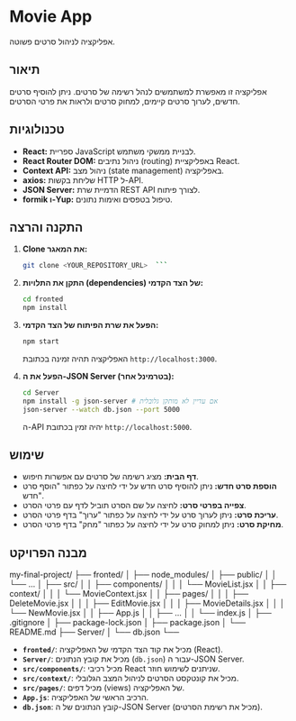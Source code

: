 # Movie App

אפליקציה לניהול סרטים פשוטה.

## תיאור

אפליקציה זו מאפשרת למשתמשים לנהל רשימה של סרטים. ניתן להוסיף סרטים חדשים, לערוך סרטים קיימים, למחוק סרטים ולראות את פרטי הסרטים.

## טכנולוגיות

* **React:** ספריית JavaScript לבניית ממשקי משתמש.
* **React Router DOM:** ניהול נתיבים (routing) באפליקציית React.
* **Context API:** ניהול מצב (state management) באפליקציה.
* **axios:** שליחת בקשות HTTP ל-API.
* **JSON Server:** הדמיית שרת REST API לצורך פיתוח.
* **formik ו-Yup:** טיפול בטפסים ואימות נתונים.

## התקנה והרצה

1.  **Clone את המאגר:**

    ```bash
    git clone <YOUR_REPOSITORY_URL>  ```

2.  **התקן את התלויות (dependencies) של הצד הקדמי:**

    ```bash
    cd fronted
    npm install
    ```

3.  **הפעל את שרת הפיתוח של הצד הקדמי:**

    ```bash
    npm start
    ```

    האפליקציה תהיה זמינה בכתובת `http://localhost:3000`.

4.  **הפעל את ה-JSON Server (בטרמינל אחר):**

    ```bash
    cd Server
    npm install -g json-server # אם עדיין לא מותקן גלובלית
    json-server --watch db.json --port 5000
    ```

    ה-API יהיה זמין בכתובת `http://localhost:5000`.

## שימוש

* **דף הבית:** מציג רשימה של סרטים עם אפשרות חיפוש.
* **הוספת סרט חדש:** ניתן להוסיף סרט חדש על ידי לחיצה על כפתור "הוסף סרט חדש".
* **צפייה בפרטי סרט:** לחיצה על שם הסרט תוביל לדף עם פרטי הסרט.
* **עריכת סרט:** ניתן לערוך סרט על ידי לחיצה על כפתור "ערוך" בדף פרטי הסרט.
* **מחיקת סרט:** ניתן למחוק סרט על ידי לחיצה על כפתור "מחק" בדף פרטי הסרט.

## מבנה הפרויקט
my-final-project/
├── fronted/
│   ├── node_modules/
│   ├── public/
│   │   └── ...
│   ├── src/
│   │   ├── components/
│   │   │   └── MovieList.jsx
│   │   ├── context/
│   │   │   └── MovieContext.jsx
│   │   ├── pages/
│   │   │   ├── DeleteMovie.jsx
│   │   │   ├── EditMovie.jsx
│   │   │   ├── MovieDetails.jsx
│   │   │   └── NewMovie.jsx
│   │   ├── App.js
│   │   ├── ...
│   │   └── index.js
│   ├── .gitignore
│   ├── package-lock.json
│   ├── package.json
│   └── README.md
├── Server/
│   └── db.json
└──


* **`fronted/`**: מכיל את קוד הצד הקדמי של האפליקציה (React).
* **`Server/`**: מכיל את קובץ הנתונים (`db.json`) עבור ה-JSON Server.
* **`src/components/`**: מכיל רכיבי React שניתנים לשימוש חוזר.
* **`src/context/`**: מכיל את קונטקסט הסרטים לניהול המצב הגלובלי.
* **`src/pages/`**: מכיל דפים (views) של האפליקציה.
* **`App.js`**: הרכיב הראשי של האפליקציה.
* **`db.json`**: קובץ הנתונים של ה-JSON Server (מכיל את רשימת הסרטים).
